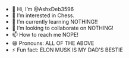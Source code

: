 - 👋 Hi, I’m @AshxDeb3596
- 👀 I’m interested in Chess.
- 🌱 I’m currently learning NOTHING!!
- 💞️ I’m looking to collaborate on NOTHING!
- 📫 How to reach me NOPE!
- 😄 Pronouns: ALL OF THE ABOVE
- ⚡ Fun fact: ELON MUSK IS MY DAD'S BESTIE

<!---
AshxDeb3596/AshxDeb3596 is a ✨ special ✨ repository because its `README.md` (this file) appears on your GitHub profile.
You can click the Preview link to take a look at your changes.
--->
